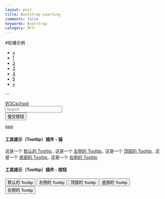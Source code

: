 ```yaml
---
layout: post
title: Bootstrap Learning
comments: false
keywords: Bootstrap
category: 学习
---
```

#轮播示例
<ul class="pagination">
  <li><a href="#">&laquo;</a></li>
  <li><a href="#">1</a></li>
  <li><a href="#">2</a></li>
  <li><a href="#">3</a></li>
  <li><a href="#">4</a></li>
  <li><a href="#">5</a></li>
  <li><a href="#">&raquo;</a></li>
</ul>

--
<nav class="navbar navbar-default" role="navigation">
   <div class="navbar-header">
      <a class="navbar-brand" href="#">W3Cschool</a>
   </div>
   <div>
      <form class="navbar-form navbar-left" role="search">
         <div class="form-group">
            <input type="text" class="form-control" placeholder="Search">
         </div>
         <button type="submit" class="btn btn-default">提交按钮</button>
      </form>    
   </div>
</nav>
666
<h4>工具提示（Tooltip）插件 - 锚</h4>
这是一个 <a href="#" class="tooltip-test" data-toggle="tooltip" 
   title="默认的 Tooltip">
   默认的 Tooltip
</a>.
这是一个 <a href="#" class="tooltip-test" data-toggle="tooltip" 
   data-placement="left" title="左侧的 Tooltip">
   左侧的 Tooltip
</a>.
这是一个 <a href="#" data-toggle="tooltip" data-placement="top" 
   title="顶部的 Tooltip">
   顶部的 Tooltip
</a>.
这是一个 <a href="#" data-toggle="tooltip" data-placement="bottom" 
   title="底部的 Tooltip">
   底部的 Tooltip
</a>.
这是一个 <a href="#" data-toggle="tooltip" data-placement="right" 
   title="右侧的 Tooltip">
   右侧的 Tooltip
</a>

<br>

<h4>工具提示（Tooltip）插件 - 按钮</h4>
<button type="button" class="btn btn-default" data-toggle="tooltip" 
   title="默认的 Tooltip">
   默认的 Tooltip
</button>
<button type="button" class="btn btn-default" data-toggle="tooltip" 
   data-placement="left" title="左侧的 Tooltip">
   左侧的 Tooltip
</button>
<button type="button" class="btn btn-default" data-toggle="tooltip" 
   data-placement="top" title="顶部的 Tooltip">
   顶部的 Tooltip
</button>
<button type="button" class="btn btn-default" data-toggle="tooltip" 
   data-placement="bottom" title="底部的 Tooltip">
   底部的 Tooltip
</button>
<button type="button" class="btn btn-default" data-toggle="tooltip" 
   data-placement="right" title="右侧的 Tooltip">
   右侧的 Tooltip
</button>
<script>
   $(function () { $("[data-toggle='tooltip']").tooltip(); });
</script>
